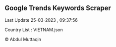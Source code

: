 

## Google Trends Keywords Scraper 
 
Last Update 25-03-2023 , 09:37:56

Country List :
VIETNAM.json



© Abdul Muttaqin 
